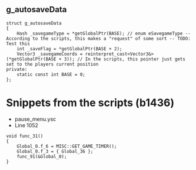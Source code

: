 <h2>g_autosaveData</h2>

```
struct g_autosaveData
{
	Hash _savegameType = *getGlobalPtr(BASE); // enum eSavegameType -- According to the scripts, this makes a "request" of some sort -- TODO: Test this
	int _saveFlag = *getGlobalPtr(BASE + 2);
	Vector3 _savegameCoords = reinterpret_cast<Vector3&>(*getGlobalPtr(BASE + 3)); // In the scripts, this pointer just gets set to the players current position
private:
	static const int BASE = 0;
};
```

# Snippets from the scripts (b1436)
- pause_menu.ysc
- Line 1052
```
void func_31()
{
	Global_0.f_6 = MISC::GET_GAME_TIMER();
	Global_0.f_3 = { Global_36 };
	func_91(&Global_0);
}
```